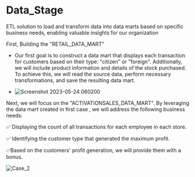 # Data_Stage
 ETL solution to load and transform data into data marts based on specific business needs, enabling valuable insights for our organization


First, Building the "RETAIL_DATA_MART" 

 - Our first goal is to construct a data mart that displays each transaction for customers based on their type: "citizen" or "foreign". Additionally, we will include product information and details of the stock purchased. To achieve this, we will read the source data, perform necessary transformations, and save the resulting data mart. 



 - ![Screenshot 2023-05-24 060200](https://github.com/HabibaaMohey/Data_Stage/assets/132647130/0dbfc703-55c3-4c5e-83c8-cfc9f5c67a30)
 


Next, we will focus on the "ACTIVATIONSALES_DATA_MART". By leveraging the data mart created in  first case , we will address the following business needs:

✅ Displaying the count of all transactions for each employee in each store.

✅ Identifying the customer type that generated the maximum profit. 

✅Based on the customers' profit generation, we will provide them with a bonus. 

![Case_2](https://github.com/HabibaaMohey/Data_Stage/assets/132647130/49c7846c-f6ab-4ec4-8632-e6cf1bb02497)


